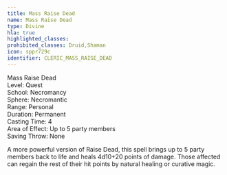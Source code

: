 ```yaml
---
title: Mass Raise Dead
name: Mass Raise Dead
type: Divine
hla: true
highlighted_classes: 
prohibited_classes: Druid,Shaman
icon: sppr729c
identifier: CLERIC_MASS_RAISE_DEAD
---
```

Mass Raise Dead  
Level: Quest  
School: Necromancy  
Sphere: Necromantic  
Range: Personal  
Duration: Permanent  
Casting Time: 4  
Area of Effect: Up to 5 party members  
Saving Throw: None  
  
A more powerful version of Raise Dead, this spell brings up to 5 party members back to life and heals 4d10+20 points of damage. Those affected can regain the rest of their hit points by natural healing or curative magic.  
